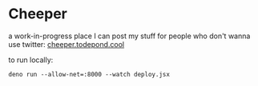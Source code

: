 # Cheeper
a work-in-progress place I can post my stuff for people who don't wanna use twitter: [cheeper.todepond.cool](https://cheeper.todepond.cool)

to run locally:
```
deno run --allow-net=:8000 --watch deploy.jsx
```
